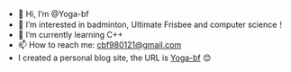 - 👋 Hi, I’m @Yoga-bf
- 👀 I’m interested in badminton, Ultimate Frisbee and computer science！
- 🌱 I’m currently learning C++
- 📫 How to reach me: cbf980121@gmail.com
- I created a personal blog site, the URL is [Yoga-bf](http://yogacbf.com/) 😊

<!---
Yoga-bf/Yoga-bf is a ✨ special ✨ repository because its `README.md` (this file) appears on your GitHub profile.
You can click the Preview link to take a look at your changes.
--->
